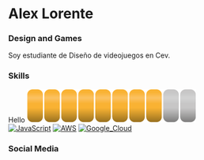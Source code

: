 # Alex Lorente
### Design and Games


Soy estudiante de Diseño de videojuegos en Cev.


### Skills
Hello ![](https://raw.githubusercontent.com/Als2A/Als2A/main/Asset%203.png) <br>
[![JavaScript](https://img.shields.io/badge/JavaScript-F7DF1E?style=for-the-badge&logo=javascript&logoColor=white&labelColor=101010)]()
[![AWS](https://img.shields.io/badge/AWS-232F3E?style=for-the-badge&logo=amazon-aws&logoColor=white&labelColor=101010)]()
[![Google_Cloud](https://img.shields.io/badge/Google_Cloud-4285F4?style=for-the-badge&logo=googlecloud&logoColor=white&labelColor=101010)]()

### Social Media
